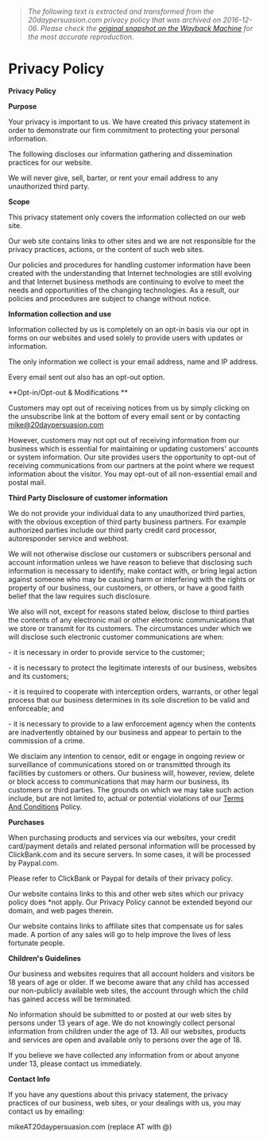 > *The following text is extracted and transformed from the 20daypersuasion.com privacy policy that was archived on 2016-12-06. Please check the [original snapshot on the Wayback Machine](https://web.archive.org/web/20161206193720id_/http%3A//20daypersuasion.com/privacypolicy.html) for the most accurate reproduction.*

# Privacy Policy

**Privacy Policy**

**Purpose**

Your privacy is important to us. We have created this privacy statement in order to demonstrate our firm commitment to protecting your personal information. 

The following discloses our information gathering and dissemination practices for our website. 

We will never give, sell, barter, or rent your email address to any unauthorized third party. 

**Scope**

This privacy statement only covers the information collected on our web site. 

Our web site contains links to other sites and we are not responsible for the privacy practices, actions, or the content of such web sites. 

Our policies and procedures for handling customer information have been created with the understanding that Internet technologies are still evolving and that Internet business methods are continuing to evolve to meet the needs and opportunities of the changing technologies. As a result, our policies and procedures are subject to change without notice. 

**Information collection and use**

Information collected by us is completely on an opt-in basis via our opt in forms on our websites and used solely to provide users with updates or information.

The only information we collect is your email address, name and IP address.

Every email sent out also has an opt-out option. 

**Opt-in/Opt-out & Modifications **

Customers may opt out of receiving notices from us by simply clicking on the unsubscribe link at the bottom of every email sent or by contacting mike@20daypersuasion.com

However, customers may not opt out of receiving information from our business which is essential for maintaining or updating customers' accounts or system information. Our site provides users the opportunity to opt-out of receiving communications from our partners at the point where we request information about the visitor. You may opt-out of all non-essential email and postal mail. 

**Third Party Disclosure of customer information**

We do not provide your individual data to any unauthorized third parties, with the obvious exception of third party business partners. For example authorized parties include our third party credit card processor, autoresponder service and webhost. 

We will not otherwise disclose our customers or subscribers personal and account information unless we have reason to believe that disclosing such information is necessary to identify, make contact with, or bring legal action against someone who may be causing harm or interfering with the rights or property of our business, our customers, or others, or have a good faith belief that the law requires such disclosure. 

We also will not, except for reasons stated below, disclose to third parties the contents of any electronic mail or other electronic communications that we store or transmit for its customers. The circumstances under which we will disclose such electronic customer communications are when: 

\- it is necessary in order to provide service to the customer; 

\- it is necessary to protect the legitimate interests of our business, websites and its customers; 

\- it is required to cooperate with interception orders, warrants, or other legal process that our business determines in its sole discretion to be valid and enforceable; and 

\- it is necessary to provide to a law enforcement agency when the contents are inadvertently obtained by our business and appear to pertain to the commission of a crime. 

We disclaim any intention to censor, edit or engage in ongoing review or surveillance of communications stored on or transmitted through its facilities by customers or others. Our business will, however, review, delete or block access to communications that may harm our business, its customers or third parties. The grounds on which we may take such action include, but are not limited to, actual or potential violations of our [Terms And Conditions](https://web.archive.org/web/20161206193720id_/http%3A//20daypersuasion.com/termsandconditions.html) Policy. 

**Purchases**

When purchasing products and services via our websites, your credit card/payment details and related personal information will be processed by ClickBank.com and its secure servers. In some cases, it will be processed by Paypal.com.

Please refer to ClickBank or Paypal for details of their privacy policy. 

Our website contains links to this and other web sites which our privacy policy does *not apply. Our Privacy Policy cannot be extended beyond our domain, and web pages therein.

Our website contains links to affiliate sites that compensate us for sales made. A portion of any sales will go to help improve the lives of less fortunate people. 

**Children's Guidelines**

Our business and websites requires that all account holders and visitors be 18 years of age or older. If we become aware that any child has accessed our non-publicly available web sites, the account through which the child has gained access will be terminated. 

No information should be submitted to or posted at our web sites by persons under 13 years of age. We do not knowingly collect personal information from children under the age of 13. All our websites, products and services are open and available only to persons over the age of 18.

If you believe we have collected any information from or about anyone under 13, please contact us immediately.

**Contact Info**

If you have any questions about this privacy statement, the privacy practices of our business, web sites, or your dealings with us, you may contact us by emailing: 

mikeAT20daypersuasion.com (replace AT with @)
